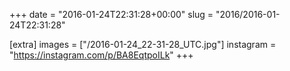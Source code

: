 +++
date = "2016-01-24T22:31:28+00:00"
slug = "2016/2016-01-24T22:31:28"

[extra]
images = ["/2016-01-24_22-31-28_UTC.jpg"]
instagram = "https://instagram.com/p/BA8EqtpoILk"
+++
